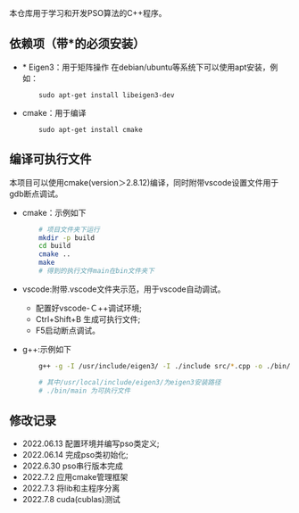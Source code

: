 本仓库用于学习和开发PSO算法的C++程序。

## 依赖项（带\*的必须安装）
- \* Eigen3：用于矩阵操作
    在debian/ubuntu等系统下可以使用apt安装，例如：
    ```
        sudo apt-get install libeigen3-dev
    ```
- cmake：用于编译
    ```
        sudo apt-get install cmake
    ```
## 编译可执行文件
本项目可以使用cmake(version＞2.8.12)编译，同时附带vscode设置文件用于gdb断点调试。


- cmake：示例如下
    ```bash
        # 项目文件夹下运行
        mkdir -p build
        cd build
        cmake ..
        make
        # 得到的执行文件main在bin文件夹下
    ```

- vscode:附带.vscode文件夹示范，用于vscode自动调试。
    - 配置好vscode-Ｃ++调试环境;
    - Ctrl+Shift+B 生成可执行文件;
    - F5启动断点调试。

- g++:示例如下
    ```bash
        g++ -g -I /usr/include/eigen3/ -I ./include src/*.cpp -o ./bin/main -std=c++11

        # 其中/usr/local/include/eigen3/为eigen3安装路径
        # ./bin/main 为可执行文件
    ```
## 修改记录
- 2022.06.13 配置环境并编写pso类定义;
- 2022.06.14 完成pso类初始化;
- 2022.6.30 pso串行版本完成
- 2022.7.2 应用cmake管理框架
- 2022.7.3 将lib和主程序分离
- 2022.7.8 cuda(cublas)测试
